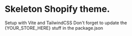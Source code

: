 # Skeleton Shopify theme.

Setup with Vite and TailwindCSS
Don't forget to update the {YOUR_STORE_HERE} stuff in the package.json